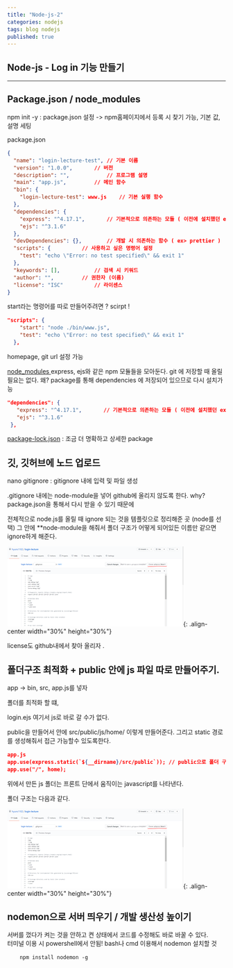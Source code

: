 ```yaml
---
title: "Node-js-2"
categories: nodejs
tags: blog nodejs
published: true
---
```


## Node-js - Log in 기능 만들기

---

## Package.json / node_modules 

npm init -y : package.json 설정 
 -> npm홈페이지에서 등록 시 찾기 가능, 기본 값, 설명 세팅

package.json
```json
{
  "name": "login-lecture-test",	// 기본 이름
  "version": "1.0.0",		// 버전
  "description": "",			// 프로그램 설명
  "main": "app.js",			// 메인 함수
  "bin": {
    "login-lecture-test": www.js	// 기본 실행 함수
  },
  "dependencies": {
    "express": "^4.17.1",		// 기본적으로 의존하는 모듈 ( 이전에 설치했던 express, ejs)
    "ejs": "^3.1.6"	
  },
  "devDependencies": {},		// 개발 시 의존하는 함수 ( ex> prettier )
  "scripts": {			// 사용하고 싶은 명령어 설정
    "test": "echo \"Error: no test specified\" && exit 1"
  },
  "keywords": [],			// 검색 시 키워드
  "author": "",			// 권한자 (이름)
  "license": "ISC"			// 라이센스
}
```

start라는 명령어를 따로 만들어주려면 ? scirpt !

```json
"scripts": {
    "start": "node ./bin/www.js",
    "test": "echo \"Error: no test specified\" && exit 1"
  },
```

homepage, git url 설정 가능 

<u>node_modules </u>
 express, ejs와 같은 npm 모듈들을 모아둔다.
 git 에 저장할 때 올릴 필요는 없다. 왜? package를 통해 dependencies 에 저장되어 있으므로 다시 설치가능 

 ```json
"dependencies": {
    "express": "^4.17.1",		// 기본적으로 의존하는 모듈 ( 이전에 설치했던 express, ejs)
    "ejs": "^3.1.6"	
  },
  ```
<u>package-lock.json</u> : 조금 더 명확하고 상세한 package 


## 깃, 깃허브에 노드 업로드

nano gitignore : gitignore 내에 입력 및 파일 생성

.gitignore 내에는 node-module을 넣어 github에 올리지 않도록 한다. why? package.json을 통해서 다시 받을 수 있기 때문에 

전체적으로 node.js를 올릴 때 ignore 되는 것을 템플릿으로 정리해준 곳 (node를 선택)
그 안에 **node-module을 해줘서 폴더 구조가 어떻게 되어있든 이름만 같으면 ignore하게 해준다.
 
![s1](/assets/images/nodejs-Images/img6.png){: .align-center width="30%" height="30%"}

license도 github내에서 찾아 올리자 .


## 폴더구조 최적화 + public 안에 js 파일 따로 만들어주기.

app -> bin, src, app.js를 넣자

폴더를 최적화 할 떄,

login.ejs 
    <script src="/js/home/login.js"></script>
여기서 js로 바로 갈 수가 없다. 

public을 만들어서 안에 src/public/js/home/ 이렇게 만들어준다.
그리고 static 경로를 생성해줘서 접근 가능할수 있도록한다. 

```json
app.js
app.use(express.static(`${__dirname}/src/public`)); // public으로 폴더 구조 만들 때 이용할 수 있도록 한다.
app.use("/", home);
```

위에서 만든 js 폴더는 프론트 단에서 움직이는 javascript를 나타낸다.

폴더 구조는 다음과 같다.
 
![s2](/assets//images/nodejs-Images/img6.png){: .align-center width="30%" height="30%"}


## nodemon으로 서버 띄우기 / 개발 생산성 높이기

서버를 껐다가 켜는 것을 안하고 켠 상태에서 코드를 수정해도 바로 바꿀 수 있다.<br>
터미널 이용 시 powershell에서 안됨! bash나 cmd 이용해서 nodemon 설치할 것


```
	npm install nodemon -g
```
